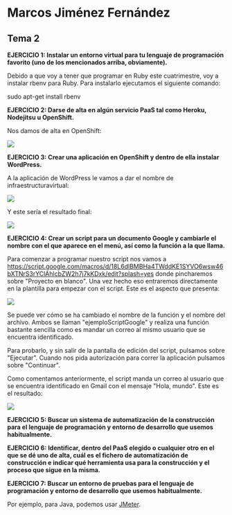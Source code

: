 <h1> Marcos Jiménez Fernández </h1>

<h2> Tema 2 </h2>

<strong> EJERCICIO 1: Instalar un entorno virtual para tu lenguaje de programación favorito (uno de los mencionados arriba, obviamente).</strong>

Debido a que voy a tener que programar en Ruby este cuatrimestre, voy a instalar rbenv para Ruby. Para instalarlo ejecutamos el siguiente comando:

sudo apt-get install rbenv

<strong> EJERCICIO 2: Darse de alta en algún servicio PaaS tal como Heroku, Nodejitsu u OpenShift. </strong>

Nos damos de alta en OpenShift:

<img src="http://i60.tinypic.com/2ltpt3s.png"></img>

<strong> EJERCICIO 3: Crear una aplicación en OpenShift y dentro de ella instalar WordPress.</strong>

A la aplicación de WordPress le vamos a dar el nombre de infraestructuravirtual:

<img src="http://i62.tinypic.com/o6d542.png"></img>

Y este sería el resultado final:

<img src="http://i60.tinypic.com/izqexi.png"></img>

<strong> EJERCICIO 4: Crear un script para un documento Google y cambiarle el nombre con el que aparece en el menú, así como la función a la que llama.</strong>

Para comenzar a programar nuestro script nos vamos a https://script.google.com/macros/d/18L6dlBMBHa4TWddKE1SYVO6wsw46bXTNrS3rYClAhlcbZW2h7j7kKDxk/edit?splash=yes donde pincharemos sobre "Proyecto en blanco". Una vez hecho eso entraremos directamente en la plantilla para empezar con el script. Este es el aspecto que presenta:

<img src=http://i60.tinypic.com/9i4g7p.png></img>

Se puede ver cómo se ha cambiado el nombre de la función y el nombre del archivo. Ambos se llaman "ejemploScriptGoogle" y realiza una función bastante sencilla como es mandar un correo al mismo usuario que se encuentra identificado.

Para probarlo, y sin salir de la pantalla de edición del script, pulsamos sobre "Ejecutar". Cuando nos pida autorización para correr la aplicación pulsamos sobre "Continuar".

Como comentamos anteriormente, el script manda un correo al usuario que se encuentra identificado en Gmail con el mensaje "Hola, mundo". Este es el resultado:

<img src=http://i60.tinypic.com/2cwk1oo.png></img>

<strong> EJERCICIO 5: Buscar un sistema de automatización de la construcción para el lenguaje de programación y entorno de desarrollo que usemos habitualmente.</strong>

<strong> EJERCICIO 6: Identificar, dentro del PaaS elegido o cualquier otro en el que se dé uno de alta, cuál es el fichero de automatización de construcción e indicar qué herramienta usa para la construcción y el proceso que sigue en la misma.</strong>

<strong> EJERCICIO 7: Buscar un entorno de pruebas para el lenguaje de programación y entorno de desarrollo que usemos habitualmente.</strong>

Por ejemplo, para Java, podemos usar <a href=http://jmeter.apache.org/>JMeter</a>.
